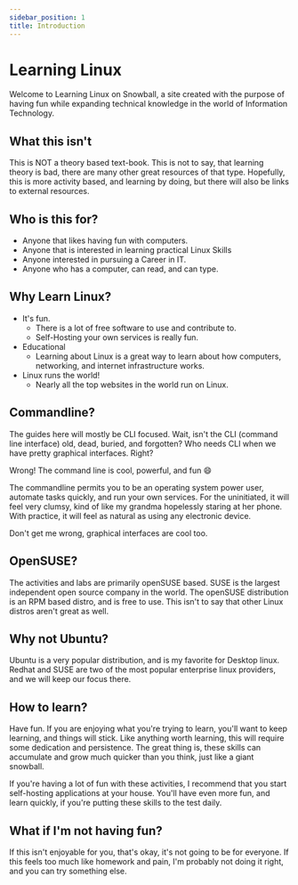 ```yaml
---
sidebar_position: 1
title: Introduction
---
```


# Learning Linux

Welcome to Learning Linux on Snowball, a site created with the purpose of having fun while expanding technical knowledge in the world of Information Technology. 

## What this isn't

This is NOT a theory based text-book. This is not to say, that learning theory is bad, there are many other great resources of that type. Hopefully, this is more activity based, and learning by doing, but there will also be links to external resources.

<!--
(Insert link to Reference Guide, and External Resources).
-->

## Who is this for?

- Anyone that likes having fun with computers. 
- Anyone that is interested in learning practical Linux Skills
- Anyone interested in pursuing a Career in IT.
- Anyone who has a computer, can read, and can type. 

## Why Learn Linux?

- It's fun.
    - There is a lot of free software to use and contribute to.   
    - Self-Hosting your own services is really fun.
- Educational
    - Learning about Linux is a great way to learn about how computers, networking, and internet infrastructure works. 
- Linux runs the world!
    - Nearly all the top websites in the world run on Linux.

## Commandline?

The guides here will mostly be CLI focused. Wait, isn't the CLI (command line interface) old, dead, buried, and forgotten? Who needs CLI when we have pretty graphical interfaces. Right?

Wrong! The command line is cool, powerful, and fun :smile:

The commandline permits you to be an operating system power user, automate tasks quickly, and run your own services. For the uninitiated, it will feel very clumsy, kind of like my grandma hopelessly staring at her phone. With practice, it will feel as natural as using any electronic device. 

Don't get me wrong, graphical interfaces are cool too. 

## OpenSUSE?

The activities and labs are primarily openSUSE based. SUSE is the largest independent open source company in the world. The openSUSE distribution is an RPM based distro, and is free to use. This isn't to say that other Linux distros aren't great as well.

## Why not Ubuntu?

Ubuntu is a very popular distribution, and is my favorite for Desktop linux. Redhat and SUSE are two of the most popular enterprise linux providers, and we will keep our focus there.

## How to learn?

Have fun. If you are enjoying what you're trying to learn, you'll want to keep learning, and things will stick. Like anything worth learning, this will require some dedication and persistence. The great thing is, these skills can accumulate and grow much quicker than you think, just like a giant snowball.

If you're having a lot of fun with these activities, I recommend that you start self-hosting applications at your house. You'll have even more fun, and learn quickly, if you're putting these skills to the test daily.

<!--
(Insert link to self-hosted recommendations)
-->

## What if I'm not having fun?
If this isn't enjoyable for you, that's okay, it's not going to be for everyone. If this feels too much like homework and pain, I'm probably not doing it right, and you can try something else.